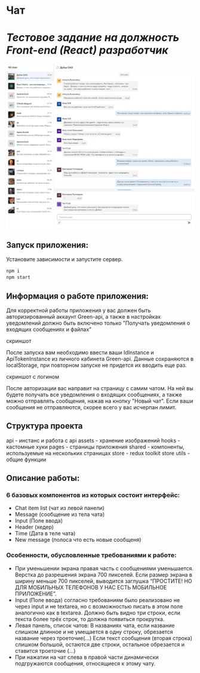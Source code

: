 # Чат

# _Тестовое задание на должность Front-end (React) разработчик_

![demo](https://github.com/Knyazev-yaroslav/chat/blob/main/chat.png)

## Запуск приложения:

Установите зависимости и запустите сервер.

```sh
npm i
npm start
```

## Информация о работе приложения:

Для корректной работы приложения у вас должен быть авторизированный аккаунт Green-api, а также в настройках уведомлений должно быть включено только "Получать уведомления о входящих сообщениях и файлах"

скриншот

После запуска вам необходимо ввести ваши IdInstance и ApiTokenInstance из личного кабинета Green-api. Данные сохраняются в localStorage, при повторном запуске не придется их вводить еще раз.

скриншот с логином

После авторизации вас направит на страницу с самим чатом. На ней вы будете получать все уведомления о входящих сообщениях, а также можно отправлять сообщения, нажав на кнопку "Новый чат". Если ваши сообщения не отправляются, скорее всего у вас исчерпан лимит.

## Структура проекта

api - инстанс и работа с api
assets - хранение изображений
hooks - кастомные хуки
pages - страницы приложения
shared - компоненты, используемые на нескольких страницах
store - redux toolkit store
utils - общие функции

## Описание работы:

### 6 базовых компонентов из которых состоит интерфейc:

- Chat item list (чат из левой панели)
- Message (сообщение из тела чата)
- Input (Поле ввода)
- Header (хедер)
- Time (Дата в теле чата)
- New message (полоса что есть новые сообщеня)

### Особенности, обусловленные требованиями к работе:

- При уменьшении экрана правая часть с сообщениями уменьшается. Верстка до разрешения экрана 700 пикселей. Если размер экрана в ширину меньше 700 пикселей, выводится заглушка “ПРОСТИТЕ! НО ДЛЯ МОБИЛЬНЫХ ТЕЛЕФОНОВ У НАС ЕСТЬ МОБИЛЬНОЕ ПРИЛОЖЕНИЕ”.
- Input (Поле ввода) согласно требованиям было реализовано не через input и не textarea, но с возможностью писать в этом поле аналогично как в textarea. Должно быть видно три строки, если текста более трёх строк, то должна появиться прокрутка.
- Левая панель, список чатов: В названиях чата, если название слишком длинное и не умещается в одну строку, обрезается название через троеточие(…)
  Если текст сообщения (вторая строка) слишком большой, остаются две строки, остальное обрезается и ставится троеточие (…)
- При нажатии на чат слева в правой части динамически подгружаются сообщения, относящиеся к этому чату.
